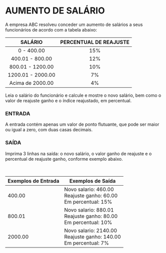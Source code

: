 ﻿# AUMENTO DE SALÁRIO

A empresa ABC resolveu conceder um aumento de salários a seus funcionários de acordo com a tabela abaixo:

|      SALÁRIO      | PERCENTUAL DE REAJUSTE |
| :---------------: | :--------------------: |
|    0 - 400.00     |          15%           |
|  400.01 - 800.00  |          12%           |
| 800.01 - 1200.00  |          10%           |
| 1200.01 - 2000.00 |           7%           |
| Acima de 2000.00  |           4%           |

Leia o salário do funcionário e calcule e mostre o novo salário, bem como o valor de reajuste ganho e o índice reajustado, em percentual.


### ENTRADA

A entrada contém apenas um valor de ponto flutuante, que pode ser maior ou igual a zero, com duas casas decimais.


### SAÍDA

Imprima 3 linhas na saída: o novo salário, o valor ganho de reajuste e o percentual de reajuste ganho, conforme exemplo abaixo.

<br/>

| Exemplos de Entrada | Exemplos de Saída                                            |
| ------------------- | ------------------------------------------------------------ |
| 400.00              | Novo salario: 460.00<br />Reajuste ganho: 60.00<br />Em percentual: 15% |
| 800.01              | Novo salario: 880.01<br />Reajuste ganho: 80.00<br />Em percentual: 10% |
| 2000.00             | Novo salario: 2140.00<br />Reajuste ganho: 140.00<br />Em percentual: 7% |
